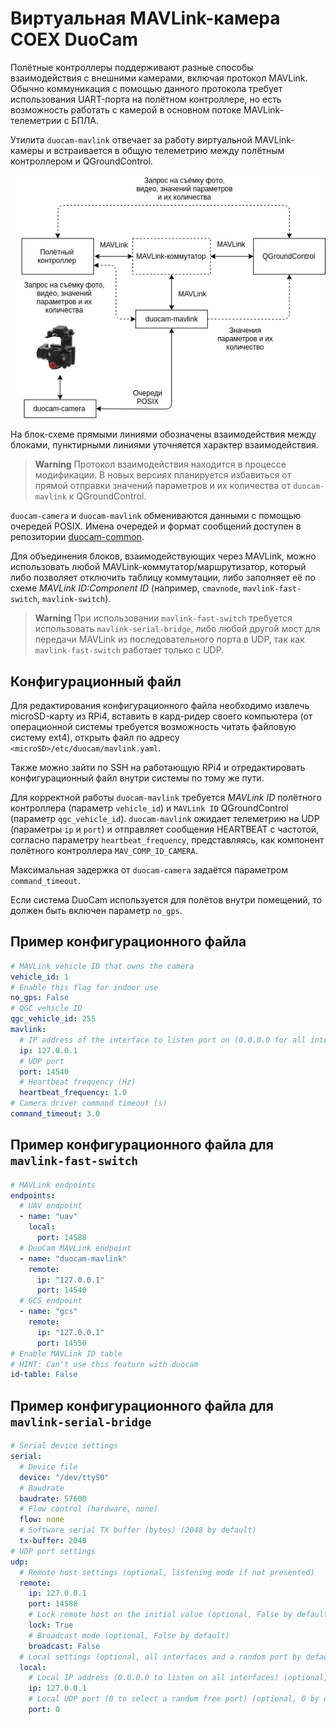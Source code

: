 # Виртуальная MAVLink-камера COEX DuoCam

Полётные контроллеры поддерживают разные способы взаимодействия с внешними камерами, включая протокол MAVLink. Обычно коммуникация с помощью данного протокола требует использования UART-порта на полётном контроллере, но есть возможность работать с камерой в основном потоке MAVLink-телеметрии с БПЛА.

Утилита `duocam-mavlink` отвечает за работу виртуальной MAVLink-камеры и встраивается в общую телеметрию между полётным контроллером и QGroundControl.

![Блок-схема COEX DuoCam](../assets/duocam/duocam.png)

На блок-схеме прямыми линиями обозначены взаимодействия между блоками, пунктирными линиями уточняется характер взаимодействия.

> **Warning** Протокол взаимодействия находится в процессе модификации. В новых версиях планируется избавиться от прямой отправки значений параметров и их количества от `duocam-mavlink` к QGroundControl.

<!-- markdownlint-disable MD044 -->

`duocam-camera` и `duocam-mavlink` обмениваются данными с помощью очередей POSIX. Имена очередей и формат сообщений доступен в репозитории [duocam-common](https://github.com/CopterExpress/duocam-common).

<!-- markdownlint-enable MD044 -->

Для объединения блоков, взаимодействующих через MAVLink, можно использовать любой MAVLink-коммутатор/маршрутизатор, который либо позволяет отключить таблицу коммутации, либо заполняет её по схеме *MAVLink ID:Component ID* (например, `cmavnode`, `mavlink-fast-switch`, `mavlink-switch`).

> **Warning** При использовании `mavlink-fast-switch` требуется использовать `mavlink-serial-bridge`, либо любой другой мост для передачи MAVLink из последовательного порта в UDP, так как `mavlink-fast-switch` работает только с UDP.

## Конфигурационный файл

Для редактирования конфигурационного файла необходимо извлечь microSD-карту из RPi4, вставить в кард-ридер своего компьютера (от операционной системы требуется возможность читать файловую систему ext4), открыть файл по адресу `<microSD>/etc/duocam/mavlink.yaml`.

Также можно зайти по SSH на работающую RPi4 и отредактировать конфигурационный файл внутри системы по тому же пути.

Для корректной работы `duocam-mavlink` требуется *MAVLink ID* полётного контроллера (параметр `vehicle_id`) и `MAVLink ID` QGroundControl (параметр `qgc_vehicle_id`). `duocam-mavlink` ожидает телеметрию на UDP (параметры `ip` и `port`) и отправляет сообщения HEARTBEAT с частотой, согласно параметру `heartbeat_frequency`, представляясь, как компонент полётного контроллера `MAV_COMP_ID_CAMERA`.

Максимальная задержка от `duocam-camera` задаётся параметром `command_timeout`.

Если система DuoCam используется для полётов внутри помещений, то должен быть включен параметр `no_gps`.

## Пример конфигурационного файла

```yaml
# MAVLink vehicle ID that owns the camera
vehicle_id: 1
# Enable this flag for indoor use
no_gps: False
# QGC vehicle ID
qgc_vehicle_id: 255
mavlink:
  # IP address of the interface to listen port on (0.0.0.0 for all interfaces)
  ip: 127.0.0.1
  # UDP port
  port: 14540
  # Heartbeat frequency (Hz)
  heartbeat_frequency: 1.0
# Camera driver command timeout (s)
command_timeout: 3.0
```

## Пример конфигурационного файла для `mavlink-fast-switch`

```yaml
# MAVLink endpoints
endpoints:
  # UAV endpoint
  - name: "uav"
    local:
      port: 14588
  # DuoCam MAVLink endpoint
  - name: "duocam-mavlink"
    remote:
      ip: "127.0.0.1"
      port: 14540
  # GCS endpoint
  - name: "gcs"
    remote:
      ip: "127.0.0.1"
      port: 14550
# Enable MAVLink ID table
# HINT: Can't use this feature with duocam
id-table: False
```

## Пример конфигурационного файла для `mavlink-serial-bridge`

```yaml
# Serial device settings
serial:
  # Device file
  device: "/dev/ttyS0"
  # Baudrate
  baudrate: 57600
  # Flow control (hardware, none)
  flow: none
  # Software serial TX buffer (bytes) (2048 by default)
  tx-buffer: 2048
# UDP port settings
udp:
  # Remote host settings (optional, listening mode if not presented)
  remote:
    ip: 127.0.0.1
    port: 14588
    # Lock remote host on the initial value (optional, False by default)
    lock: True
    # Broadcast mode (optional, False by default)
    broadcast: False
  # Local settings (optional, all interfaces and a random port by default)
  local:
    # Local IP address (0.0.0.0 to listen on all interfaces) (optional, all interfaces by default)
    ip: 127.0.0.1
    # Local UDP port (0 to select a random free port) (optional, 0 by default)
    port: 0
```
